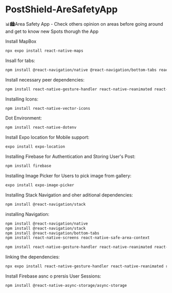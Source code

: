 # PostShield-AreSafetyApp

📊🏙️Area Safety App - Check others opinion on areas before going around and get to know new Spots thorugh the App

Install MapBox

```bash
npx expo install react-native-maps

```

Insall for tabs:

```bash
npm install @react-navigation/native @react-navigation/bottom-tabs react-native-screens react-native-safe-area-context
```

Install necessary peer dependencies:

```bash
npm install react-native-gesture-handler react-native-reanimated react-native-screens react-native-safe-area-context @react-native-community/masked-view
```

Installing Icons:

```bash
npm install react-native-vector-icons

```

Dot Environment:

```bash
npm install react-native-dotenv

```

Install Expo location for Mobile support:

```bash
expo install expo-location
```

Installing Firebase for Authentication and Storing User's Post:

```bash
npm install firebase

```

Installing Image Picker for Users to pick image from gallery:

```bash
expo install expo-image-picker
```

Installing Stack Navigation and oher aditional dependencies:

```bash
npm install @react-navigation/stack
```

installing Navigation:

```bash
npm install @react-navigation/native
npm install @react-navigation/stack
npm install @react-navigation/bottom-tabs
npm install react-native-screens react-native-safe-area-context
```

```bash
npm install react-native-gesture-handler react-native-reanimated react-native-screens react-native-safe-area-context @react-native-community/masked-view
```

linking the dependencies:

```bash
npx expo install react-native-gesture-handler react-native-reanimated react-native-screens react-native-safe-area-context @react-native-community/masked-view
```

Install Firebase asnc o prersis User Sessions:

```bash
npm install @react-native-async-storage/async-storage

```
